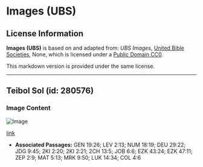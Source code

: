 # Images (UBS)

## License Information

**Images (UBS)** is based on and adapted from: _UBS Images_, [United Bible Societies](https://unitedbiblesocieties.org/), None, which is licensed under a [Public Domain CC0](https://creativecommons.org/public-domain/cc0/).

This markdown version is provided under the same license.



--------------------------------

## Teibol Sol (id: 280576)

### Image Content

![Image](https://cdn.aquifer.bible/aquifer-content/resources/Media/WEB-0782_table_salt.jpg)

[link](https://cdn.aquifer.bible/aquifer-content/resources/Media/WEB-0782_table_salt.jpg)

* **Associated Passages:** GEN 19:26; LEV 2:13; NUM 18:19; DEU 29:22; JDG 9:45; 2KI 2:20; 2KI 2:21; 2CH 13:5; JOB 6:6; EZK 43:24; EZK 47:11; ZEP 2:9; MAT 5:13; MRK 9:50; LUK 14:34; COL 4:6


